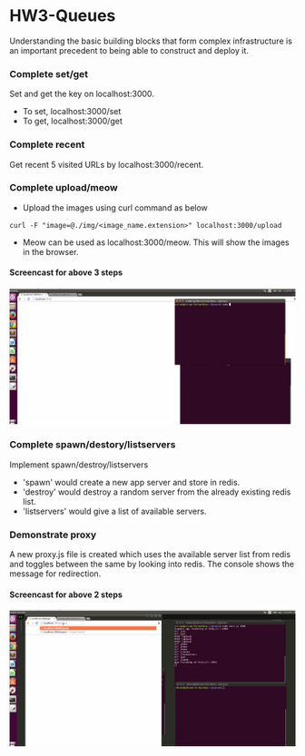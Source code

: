 # HW3-Queues

Understanding the basic building blocks that form complex infrastructure is an important precedent to being able to construct and deploy it.

### Complete set/get
Set and get the key on localhost:3000.

* To set, localhost:3000/set
* To get, localhost:3000/get

### Complete recent
Get recent 5 visited URLs by localhost:3000/recent.

### Complete upload/meow

* Upload the images using curl command as below
```
curl -F "image=@./img/<image_name.extension>" localhost:3000/upload
```

* Meow can be used as localhost:3000/meow. This will show the images in the browser.

#### Screencast for above 3 steps

![Screencast](https://github.com/shivamgulati1991/HW3-Queues/blob/master/1.gif)

### Complete spawn/destory/listservers
Implement spawn/destroy/listservers

* 'spawn' would create a new app server and store in redis.
* 'destroy' would destroy a random server from the already existing redis list.
* 'listservers' would give a list of available servers.

### Demonstrate proxy
A new proxy.js file is created which uses the available server list from redis and toggles between the same by looking into redis.
The console shows the message for redirection.

#### Screencast for above 2 steps

![Screencast](https://github.com/shivamgulati1991/HW3-Queues/blob/master/2.gif)

